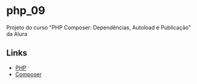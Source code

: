 # php_09

Projeto do curso "PHP Composer: Dependências, Autoload e Publicação" da Alura

## Links

- [PHP](https://www.php.net/)
- [Composer](https://getcomposer.org/)
